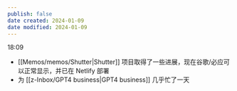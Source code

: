 ```yaml
---
publish: false
date created: 2024-01-09
date modified: 2024-01-09
---
```

18:09
+ [[Memos/memos/Shutter|Shutter]] 项目取得了一些进展，现在谷歌/必应可以正常显示，并已在 Netlify 部署
+ 为 [[z-Inbox/GPT4 business|GPT4 business]] 几乎忙了一天



